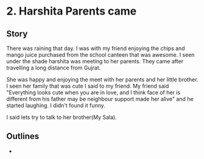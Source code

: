 # 2. Harshita Parents came

## Story

There was raining that day. I was with my friend enjoying the chips and mango juice purchased from the school canteen that was awesome. I seen under the shade harshita was meeting to her parents. They came after travelling a long distance from Gujrat.

She was happy and enjoying the meet with her parents and her little brother. I seen her family that was cute I said to my friend. My friend said "Everything looks cute when you are in love, and I think face of her is different from his father may be neighbour support made her alive" and he started laughing. I didn't found it funny.

I said lets try to talk to her brother(My Sala).



## Outlines

*











